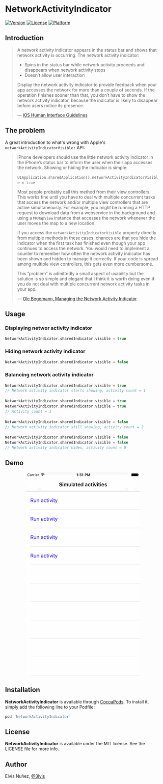 # NetworkActivityIndicator

[![Version](https://img.shields.io/cocoapods/v/NetworkActivityIndicator.svg?style=flat)](https://cocoapods.org/pods/NetworkActivityIndicator)
[![License](https://img.shields.io/cocoapods/l/NetworkActivityIndicator.svg?style=flat)](https://cocoapods.org/pods/NetworkActivityIndicator)
[![Platform](https://img.shields.io/cocoapods/p/NetworkActivityIndicator.svg?style=flat)](https://cocoapods.org/pods/NetworkActivityIndicator)

## Introduction

> A network activity indicator appears in the status bar and shows that network activity is occurring.
>The network activity indicator:
>
> - Spins in the status bar while network activity proceeds and disappears when network activity stops
> - Doesn’t allow user interaction
>
> Display the network activity indicator to provide feedback when your app accesses the network for more than a couple of seconds. If the operation finishes sooner than that, you don’t have to show the network activity indicator, because the indicator is likely to disappear before users notice its presence.
>
>— [iOS Human Interface Guidelines](https://developer.apple.com/library/ios/documentation/UserExperience/Conceptual/MobileHIG/Controls.html)

## The problem

A great introduction to what's wrong with Apple's `networkActivityIndicatorVisible:` API:

>iPhone developers should use the little network activity indicator in the iPhone’s status bar to inform the user when their app accesses the network. Showing or hiding the indicator is simple:
>
>`UIApplication.sharedApplication().networkActivityIndicatorVisible = true`
>
>Most people probably call this method from their view controllers. This works fine until you have to deal with multiple concurrent tasks that access the network and/or multiple view controllers that are active simultaneously. For example, you might be running a HTTP request to download data from a webservice in the background and using a `MKMapView` instance that accesses the network whenever the user moves the map to a new location.
>
>If you access the `networkActivityIndicatorVisible` property directly from multiple methods in these cases, chances are that you hide the indicator when the first task has finished even though your app continues to access the network. You would need to implement a counter to remember how often the network activity indicator has been shown and hidden to manage it correctly. If your code is spread among multiple view controllers, this gets even more cumbersome.
>
>This “problem” is admittedly a small aspect of usability but the solution is so simple and elegant that I think it is worth doing even if you do not deal with multiple concurrent network activity tasks in your app.
>
>— [Ole Begemann, Managing the Network Activity Indicator](http://oleb.net/blog/2009/09/managing-the-network-activity-indicator/)

## Usage

### Displaying networ activity indicator

```swift
NetworkActivityIndicator.sharedIndicator.visible = true
```

### Hiding network activity indicator

```swift
NetworkActivityIndicator.sharedIndicator.visible = false
```

### Balancing network activity indicator

```swift
NetworkActivityIndicator.sharedIndicator.visible = true
// Network activity indicator starts showing, activity count = 1

NetworkActivityIndicator.sharedIndicator.visible = true
NetworkActivityIndicator.sharedIndicator.visible = true
// Activity count = 3

NetworkActivityIndicator.sharedIndicator.visible = false
// Network activity indicator still showing, activity count = 2

NetworkActivityIndicator.sharedIndicator.visible = false
NetworkActivityIndicator.sharedIndicator.visible = false
// Network activity indicator hides, activity count = 0

```

## Demo

<p align="center">
  <img src="https://raw.githubusercontent.com/3lvis/NetworkActivityIndicator/master/GIF/sample.gif"/>
</p>

## Installation

**NetworkActivityIndicator** is available through [CocoaPods](http://cocoapods.org). To install
it, simply add the following line to your Podfile:

```ruby
pod 'NetworkActivityIndicator'
```

## License

**NetworkActivityIndicator** is available under the MIT license. See the LICENSE file for more info.

## Author

Elvis Nuñez, [@3lvis](https://twitter.com/3lvis)
